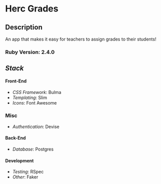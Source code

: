 # __Herc Grades__
## __Description__
An app that makes it easy for teachers to assign grades to their students!

### Ruby Version: 2.4.0

## _Stack_
<!-- * _Views_: React -->
#### __Front-End__
* _CSS Framework_: Bulma
* _Templating_: Slim
* _Icons_: Font Awesome

### __Misc__
* _Authentication_: Devise

#### __Back-End__
* _Database_: Postgres

#### Development
* _Testing_: RSpec
* _Other_: Faker


<!-- This README would normally document whatever steps are necessary to get the
application up and running.

* Ruby version

* System dependencies

* Configuration

* Database creation

* Database initialization

* How to run the test suite

* Services (job queues, cache servers, search engines, etc.)

* Deployment instructions

* ... -->
